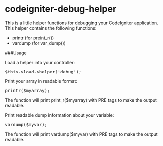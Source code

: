 codeigniter-debug-helper
========================

This is a little helper functions for debugging your CodeIgniter application.
This helper contains the following functions:  
*   printr (for preint_r())
*   vardump (for var_dump())

###Usage

Load a helper into your controller:
<pre>$this->load->helper('debug');</pre>

Print your array in readable format:
<pre>printr($myarray);</pre>
The function will print print_r($myarray) with PRE tags to make the output readable.

Print readable dump information about your variable:
<pre>vardump($myvar);</pre>
The function will print vardump($myvar) with PRE  tags to make the output readable.